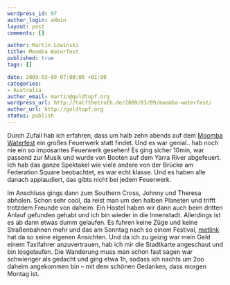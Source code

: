 ```yaml
--- 
wordpress_id: 97
author_login: admin
layout: post
comments: []

author: Martin Lowinski
title: Moomba Waterfest
published: true
tags: []

date: 2009-03-09 07:08:06 +01:00
categories: 
- Australia
author_email: martin@goldtopf.org
wordpress_url: http://halfthetruth.de/2009/03/09/moomba-waterfest/
author_url: http://goldtopf.org
status: publish
---
```

Durch Zufall hab ich erfahren, dass um halb zehn abends auf dem <a href="http://www.thatsmelbourne.com.au/Whatson/moomba/Pages/Moomba.aspx">Moomba Waterfest</a> ein gro&szlig;es Feuerwerk statt findet. Und es war genial.. hab noch nie ein  so imposantes Feuerwerk gesehen! Es ging sicher 10min, war passend zur  Musik und wurde von Booten auf dem Yarra River abgefeuert. Ich hab das  ganze Spektakel wie viele andere von der Br&uuml;cke am Federation Square  beobachtet, es war echt klasse. Und es haben alle danach applaudiert,  das gibts nicht bei jedem Feuerwerk.

Im Anschluss gings dann zum Southern Cross, Johnny und Theresa  abholen. Schon sehr cool, da reist man um den halben Planeten und trifft  trotzdem Freunde von daheim. Ein Hostel haben wir dann auch beim  dritten Anlauf gefunden gehabt und ich bin wieder in die Innenstadt.
Allerdings ist es ab dann etwas dumm gelaufen. Es fuhren keine Z&uuml;ge und  keine Stra&szlig;enbahnen mehr und das am Sonntag nach so einem Festival, <a href="http://metlinkmelbourne.com.au/">metlink</a> hat da so seine eigenen Ansichten. Und da ich zu geizig war mein Geld  einem Taxifahrer anzuvertrauen, hab ich mir die Stadtkarte angeschaut  und bin losgelaufen. Die Wanderung muss man schon fast sagen war  schwieriger als gedacht und ging etwa 1h, sodass ich nachts um 2oo  daheim angekommen bin &ndash; mit dem sch&ouml;nen Gedanken, dass morgen Montag  ist.
